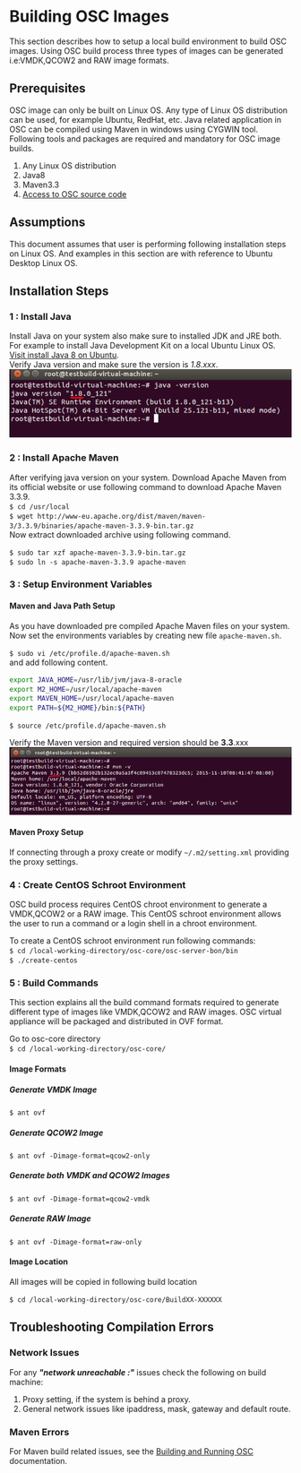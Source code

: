 # Building OSC Images
This section describes how to setup a local build environment to build OSC images. Using OSC build process three types of images can be generated i.e:VMDK,QCOW2 and RAW image formats.

## Prerequisites
OSC image can only be built on Linux OS. Any type of Linux OS distribution can be used, for example Ubuntu, RedHat, etc.  Java related application in OSC can be compiled using Maven in windows using CYGWIN tool.  Following tools and packages are required and mandatory for OSC image builds.

1. Any Linux OS distribution
2. Java8
3. Maven3.3
4. [Access to OSC source code](./repo_access.md)

## Assumptions
This document assumes that user is performing following installation steps on Linux OS. And examples in this section are with reference to Ubuntu Desktop Linux OS.

## Installation Steps
### 1 : Install Java
Install Java on your system also make sure to installed JDK and JRE both. For example to install Java Development Kit on a local Ubuntu Linux OS. [Visit install Java 8 on Ubuntu](https://tecadmin.net/install-oracle-java-8-ubuntu-via-ppa/).  
Verify Java version and make sure the version is *1.8.xxx*.  
![](./images/java-version.png)
### 2 : Install Apache Maven  
After verifying java version on your system. Download Apache Maven from its official website or use following command to download Apache Maven 3.3.9.  
`$ cd /usr/local`  
`$ wget http://www-eu.apache.org/dist/maven/maven-3/3.3.9/binaries/apache-maven-3.3.9-bin.tar.gz`  
Now extract downloaded archive using following command.

`$ sudo tar xzf apache-maven-3.3.9-bin.tar.gz`  
`$ sudo ln -s apache-maven-3.3.9 apache-maven`  

### 3 : Setup Environment Variables
#### Maven and Java Path Setup
As you have downloaded pre compiled Apache Maven files on your system. Now set the environments variables by creating new file `apache-maven.sh`.

`$ sudo vi /etc/profile.d/apache-maven.sh`  
and add following content.  
```sh
export JAVA_HOME=/usr/lib/jvm/java-8-oracle
export M2_HOME=/usr/local/apache-maven
export MAVEN_HOME=/usr/local/apache-maven
export PATH=${M2_HOME}/bin:${PATH}
```

`$ source /etc/profile.d/apache-maven.sh`

Verify the Maven version and required version should be **3.3**.xxx  
![](./images/mvn-version.png)

#### Maven Proxy Setup
If connecting through a proxy create or modify `~/.m2/setting.xml` providing the proxy settings. 

### 4 :  Create CentOS Schroot Environment
OSC build process requires CentOS chroot environment to generate a VMDK,QCOW2 or a RAW image. This CentOS schroot environment allows the user to run a command or a login shell in a chroot environment.  

To create a CentOS schroot environment run following commands:  
`$ cd /local-working-directory/osc-core/osc-server-bon/bin`  
`$ ./create-centos`

### 5 : Build Commands
This section explains all the build command formats required to generate different type of images like VMDK,QCOW2 and RAW images. OSC virtual appliance will be packaged and distributed in OVF format.

Go to osc-core directory  
`$ cd /local-working-directory/osc-core/`  

#### Image Formats
##### Generate VMDK Image
`$ ant ovf`  
##### Generate QCOW2 Image
`$ ant ovf -Dimage-format=qcow2-only`
##### Generate both VMDK and QCOW2 Images
`$ ant ovf -Dimage-format=qcow2-vmdk`  
##### Generate RAW Image
`$ ant ovf -Dimage-format=raw-only`

#### Image Location
All images will be copied in following build location

`$ cd /local-working-directory/osc-core/BuildXX-XXXXXX`

## Troubleshooting Compilation Errors

### Network Issues
For any ***"network unreachable :"*** issues check the following on build machine:

1. Proxy setting, if the system is behind a proxy.
2. General network issues like ipaddress, mask, gateway and default route.

### Maven Errors
For Maven build related issues, see the [Building and Running OSC](./build_run_osc.md) documentation.  
